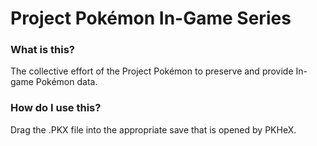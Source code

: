 # Project Pokémon In-Game Series

### What is this?
The collective effort of the Project Pokémon to preserve and provide In-game Pokémon data.

### How do I use this?
Drag the .PKX file into the appropriate save that is opened by PKHeX.
